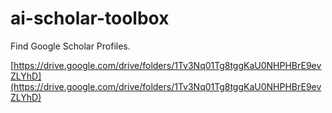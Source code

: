 # ai-scholar-toolbox
Find Google Scholar Profiles.

[https://drive.google.com/drive/folders/1Tv3Nq01Tg8tggKaU0NHPHBrE9evZLYhD](https://drive.google.com/drive/folders/1Tv3Nq01Tg8tggKaU0NHPHBrE9evZLYhD)